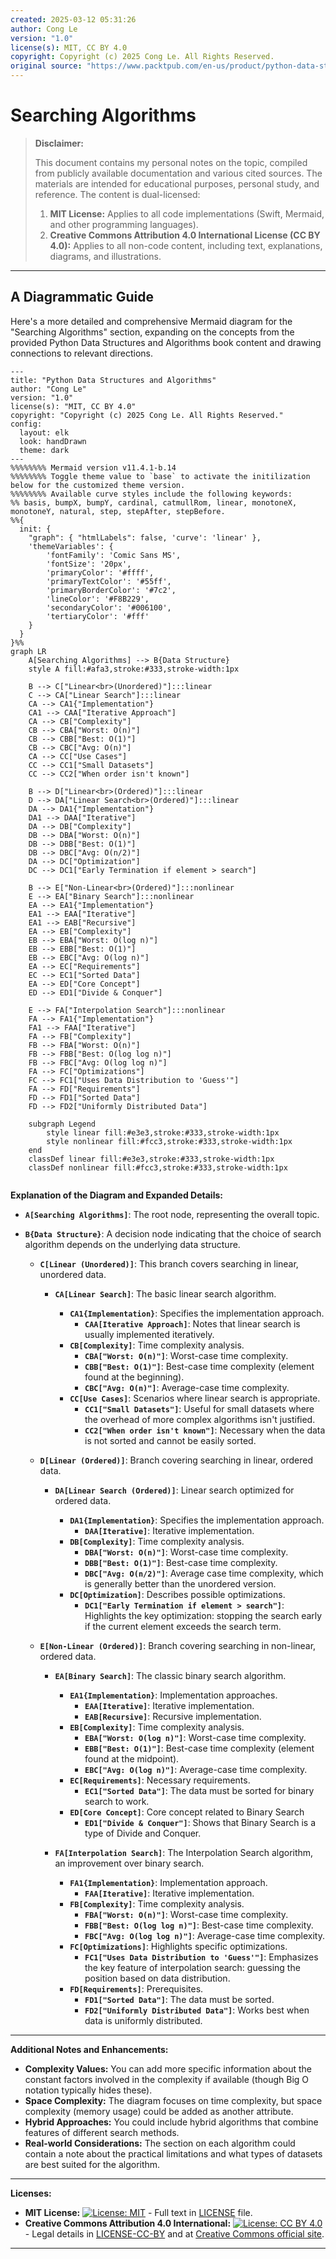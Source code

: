 ```yaml
---
created: 2025-03-12 05:31:26
author: Cong Le
version: "1.0"
license(s): MIT, CC BY 4.0
copyright: Copyright (c) 2025 Cong Le. All Rights Reserved.
original source: "https://www.packtpub.com/en-us/product/python-data-structures-and-algorithms-9781786467355"
---
```




# Searching Algorithms
> **Disclaimer:**
>
> This document contains my personal notes on the topic,
> compiled from publicly available documentation and various cited sources.
> The materials are intended for educational purposes, personal study, and reference.
> The content is dual-licensed:
> 1. **MIT License:** Applies to all code implementations (Swift, Mermaid, and other programming languages).
> 2. **Creative Commons Attribution 4.0 International License (CC BY 4.0):** Applies to all non-code content, including text, explanations, diagrams, and illustrations.
---


## A Diagrammatic Guide 

Here's a more detailed and comprehensive Mermaid diagram for the "Searching Algorithms" section, expanding on the concepts from the provided Python Data Structures and Algorithms book content and drawing connections to relevant directions.

```mermaid
---
title: "Python Data Structures and Algorithms"
author: "Cong Le"
version: "1.0"
license(s): "MIT, CC BY 4.0"
copyright: "Copyright (c) 2025 Cong Le. All Rights Reserved."
config:
  layout: elk
  look: handDrawn
  theme: dark
---
%%%%%%%% Mermaid version v11.4.1-b.14
%%%%%%%% Toggle theme value to `base` to activate the initilization below for the customized theme version.
%%%%%%%% Available curve styles include the following keywords:
%% basis, bumpX, bumpY, cardinal, catmullRom, linear, monotoneX, monotoneY, natural, step, stepAfter, stepBefore.
%%{
  init: {
    "graph": { "htmlLabels": false, 'curve': 'linear' },
    'themeVariables': {
        'fontFamily': 'Comic Sans MS',
        'fontSize': '20px',
        'primaryColor': '#ffff',
        'primaryTextColor': '#55ff',
        'primaryBorderColor': '#7c2',
        'lineColor': '#F8B229',
        'secondaryColor': '#006100',
        'tertiaryColor': '#fff'
    }
  }
}%%
graph LR
    A[Searching Algorithms] --> B{Data Structure}
    style A fill:#afa3,stroke:#333,stroke-width:1px

    B --> C["Linear<br>(Unordered)"]:::linear
    C --> CA["Linear Search"]:::linear
    CA --> CA1{"Implementation"}
    CA1 --> CAA["Iterative Approach"]
    CA --> CB["Complexity"]
    CB --> CBA["Worst: O(n)"]
    CB --> CBB["Best: O(1)"]
    CB --> CBC["Avg: O(n)"]
    CA --> CC["Use Cases"]
    CC --> CC1["Small Datasets"]
    CC --> CC2["When order isn't known"]

    B --> D["Linear<br>(Ordered)"]:::linear
    D --> DA["Linear Search<br>(Ordered)"]:::linear
    DA --> DA1{"Implementation"}
    DA1 --> DAA["Iterative"]
    DA --> DB["Complexity"]
    DB --> DBA["Worst: O(n)"]
    DB --> DBB["Best: O(1)"]
    DB --> DBC["Avg: O(n/2)"]
    DA --> DC["Optimization"]
    DC --> DC1["Early Termination if element > search"]

    B --> E["Non-Linear<br>(Ordered)"]:::nonlinear
    E --> EA["Binary Search"]:::nonlinear
    EA --> EA1{"Implementation"}
    EA1 --> EAA["Iterative"]
    EA1 --> EAB["Recursive"]
    EA --> EB["Complexity"]
    EB --> EBA["Worst: O(log n)"]
    EB --> EBB["Best: O(1)"]
    EB --> EBC["Avg: O(log n)"]
    EA --> EC["Requirements"]
    EC --> EC1["Sorted Data"]
    EA --> ED["Core Concept"]
    ED --> ED1["Divide & Conquer"]

    E --> FA["Interpolation Search"]:::nonlinear
    FA --> FA1{"Implementation"}
    FA1 --> FAA["Iterative"]
    FA --> FB["Complexity"]
    FB --> FBA["Worst: O(n)"]
    FB --> FBB["Best: O(log log n)"]
    FB --> FBC["Avg: O(log log n)"]
    FA --> FC["Optimizations"]
    FC --> FC1["Uses Data Distribution to 'Guess'"]
    FA --> FD["Requirements"]
    FD --> FD1["Sorted Data"]
    FD --> FD2["Uniformly Distributed Data"]

    subgraph Legend
        style linear fill:#e3e3,stroke:#333,stroke-width:1px
        style nonlinear fill:#fcc3,stroke:#333,stroke-width:1px
    end
    classDef linear fill:#e3e3,stroke:#333,stroke-width:1px
    classDef nonlinear fill:#fcc3,stroke:#333,stroke-width:1px
    
```

**Explanation of the Diagram and Expanded Details:**

*   **`A[Searching Algorithms]`**: The root node, representing the overall topic.
*   **`B{Data Structure}`**:  A decision node indicating that the choice of search algorithm depends on the underlying data structure.

    *   **`C[Linear (Unordered)]`**:  This branch covers searching in linear, unordered data.

        *   **`CA[Linear Search]`**: The basic linear search algorithm.

            *   **`CA1{Implementation}`**: Specifies the implementation approach.
                *   **`CAA[Iterative Approach]`**: Notes that linear search is usually implemented iteratively.
            *   **`CB[Complexity]`**:  Time complexity analysis.
                *   **`CBA["Worst: O(n)"]`**: Worst-case time complexity.
                *   **`CBB["Best: O(1)"]`**: Best-case time complexity (element found at the beginning).
                *   **`CBC["Avg: O(n)"]`**: Average-case time complexity.
            *   **`CC[Use Cases]`**: Scenarios where linear search is appropriate.
                *   **`CC1["Small Datasets"]`**: Useful for small datasets where the overhead of more complex algorithms isn't justified.
                *   **`CC2["When order isn't known"]`**: Necessary when the data is not sorted and cannot be easily sorted.

    *   **`D[Linear (Ordered)]`**: Branch covering searching in linear, ordered data.

        *   **`DA[Linear Search (Ordered)]`**:  Linear search optimized for ordered data.

            *   **`DA1{Implementation}`**: Specifies the implementation approach.
                *   **`DAA[Iterative]`**: Iterative implementation.
            *   **`DB[Complexity]`**:  Time complexity analysis.
                *   **`DBA["Worst: O(n)"]`**: Worst-case time complexity.
                *   **`DBB["Best: O(1)"]`**: Best-case time complexity.
                *   **`DBC["Avg: O(n/2)"]`**: Average case time complexity, which is generally better than the unordered version.
            *   **`DC[Optimization]`**: Describes possible optimizations.
                *   **`DC1["Early Termination if element > search"]`**: Highlights the key optimization: stopping the search early if the current element exceeds the search term.

    *   **`E[Non-Linear (Ordered)]`**: Branch covering searching in non-linear, ordered data.

        *   **`EA[Binary Search]`**: The classic binary search algorithm.

            *   **`EA1{Implementation}`**: Implementation approaches.
                *   **`EAA[Iterative]`**:  Iterative implementation.
                *   **`EAB[Recursive]`**:  Recursive implementation.
            *   **`EB[Complexity]`**:  Time complexity analysis.
                *   **`EBA["Worst: O(log n)"]`**: Worst-case time complexity.
                *   **`EBB["Best: O(1)"]`**: Best-case time complexity (element found at the midpoint).
                *   **`EBC["Avg: O(log n)"]`**: Average-case time complexity.
            *   **`EC[Requirements]`**: Necessary requirements.
                *   **`EC1["Sorted Data"]`**: The data must be sorted for binary search to work.
            *   **`ED[Core Concept]`**:  Core concept related to Binary Search
                 *   **`ED1["Divide & Conquer"]`**: Shows that Binary Search is a type of Divide and Conquer.

        *   **`FA[Interpolation Search]`**:  The Interpolation Search algorithm, an improvement over binary search.

            *   **`FA1{Implementation}`**:  Implementation approach.
                *   **`FAA[Iterative]`**:  Iterative implementation.
            *   **`FB[Complexity]`**: Time complexity analysis.
                *   **`FBA["Worst: O(n)"]`**:  Worst-case time complexity.
                *   **`FBB["Best: O(log log n)"]`**: Best-case time complexity.
                *   **`FBC["Avg: O(log log n)"]`**: Average-case time complexity.
            *   **`FC[Optimizations]`**: Highlights specific optimizations.
                *   **`FC1["Uses Data Distribution to 'Guess'"]`**:  Emphasizes the key feature of interpolation search: guessing the position based on data distribution.
            *   **`FD[Requirements]`**:  Prerequisites.
                *   **`FD1["Sorted Data"]`**:  The data must be sorted.
                *   **`FD2["Uniformly Distributed Data"]`**: Works best when data is uniformly distributed.


-----


**Additional Notes and Enhancements:**

*   **Complexity Values:** You can add more specific information about the constant factors involved in the complexity if available (though Big O notation typically hides these).
*   **Space Complexity:** The diagram focuses on time complexity, but space complexity (memory usage) could be added as another attribute.
*   **Hybrid Approaches:** You could include hybrid algorithms that combine features of different search methods.
*   **Real-world Considerations:** The section on each algorithm could contain a note about the practical limitations and what types of datasets are best suited for the algorithm.



---
**Licenses:**

- **MIT License:**  [![License: MIT](https://img.shields.io/badge/License-MIT-yellow.svg)](LICENSE) - Full text in [LICENSE](LICENSE) file.
- **Creative Commons Attribution 4.0 International:** [![License: CC BY 4.0](https://licensebuttons.net/l/by/4.0/88x31.png)](LICENSE-CC-BY) - Legal details in [LICENSE-CC-BY](LICENSE-CC-BY) and at [Creative Commons official site](http://creativecommons.org/licenses/by/4.0/).

---